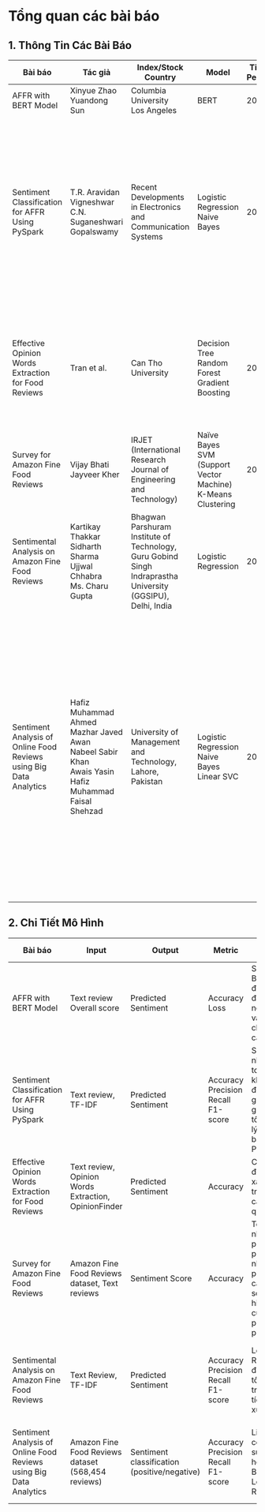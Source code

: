 # Tổng quan các bài báo

## 1. Thông Tin Các Bài Báo  

| **Bài báo**                                      | **Tác giả**                                   | **Index/Stock Country**                            | **Model**                         | **Time Period** | **Performance Evaluation**                                                                                                   | **Task**                   |
|-------------------------------------------------|----------------------------------------------|------------------------------------------------|---------------------------------|---------------|-------------------------------------------------------------------------------------------------|-----------------------------|
| AFFR with BERT Model                            | Xinyue Zhao <br> Yuandong Sun               | Columbia University <br> Los Angeles          | BERT                            | 2022          | Accuracy = 79.82% <br>Loss = 0.5433| Sentiment Classification   |
| Sentiment Classification for AFFR Using PySpark | T.R. Aravidan <br> Vigneshwar C.N. <br> Suganeshwari Gopalswamy | Recent Developments in Electronics and Communication Systems | Logistic Regression <br> Naive Bayes | 2023          | **Logistic Regression:** <br>Accuracy = 87.61%<br> Precision = 86.48% <br>Recall = 88.21% <br>F1-Score = 87.23%. <br> **Naive Bayes:** <br>Accuracy = 84.92%<br>Precision = 81.27%<br>Recall = 83.92% <br>F1-Score=82.67%<br>| Sentiment Classification   |
| Effective Opinion Words Extraction for Food Reviews | Tran et al. | Can Tho University | Decision Tree <br> Random Forest <br> Gradient Boosting | 2020          | **Decision Tree:** <br>Accuracy = 75.20%<br>**Random Forest:** <br>Accuracy = 82.10%<br>**Gradient Boosting Classifier:** <br>Accuracy = 84.50% | Sentiment Classification   |
| Survey for Amazon Fine Food Reviews | Vijay Bhati <br> Jayveer Kher | IRJET (International Research Journal of Engineering and Technology) | Naïve Bayes <br>  SVM (Support Vector Machine) <br> K-Means Clustering | 2019          | Logistic Regression provides the best sentimental analysis result.| Sentiment Classification   |
| Sentimental Analysis on Amazon Fine Food Reviews | Kartikay Thakkar <br> Sidharth Sharma <br> Ujjwal Chhabra <br> Ms. Charu Gupta| Bhagwan Parshuram Institute of Technology, Guru Gobind Singh Indraprastha University (GGSIPU), Delhi, India | Logistic Regression | 2020          | Logistic Regression provides the best sentimental analysis result.| Sentiment Classification   |
| Sentiment Analysis of Online Food Reviews using Big Data Analytics  | Hafiz Muhammad Ahmed <br> Mazhar Javed Awan <br> Nabeel Sabir Khan <br> Awais Yasin <br> Hafiz Muhammad Faisal Shehzad | University of Management and Technology, Lahore, Pakistan | Logistic Regression <br> Naive Bayes <br> Linear SVC | 2021          | **Logistic Regression:** <br>Accuracy = 87.38%<br> Precision =  86.54% <br>Recall =  88.78% <br>F1-Score =  87.64%. <br> **Naive Bayes:** <br>Accuracy = 83.43%<br>Precision =  2.35%<br>Recall =  88.78% <br>F1-Score =  85.54%<br> **Logistic Regression:** <br> Accuracy = 88.38% <br> Precision =  88.54% <br> Recall =  88.39% <br> F1-Score =  88.46% | Sentiment Classification   |

## 2. Chi Tiết Mô Hình  

| **Bài báo**                                     | **Input**               | **Output**              | **Metric**                 | **Thành công**                                                          | **Hạn chế**                                                   |
|------------------------------------------------|------------------------|-------------------------|----------------------------|-------------------------------------------------------------------------|--------------------------------------------------------------|
| AFFR with BERT Model                           | Text review <br> Overall score | Predicted Sentiment | Accuracy <br> Loss        | Sử dụng BERT để dự đoán điểm đánh giá từ nội dung văn bản, độ chính xác cao. | Chưa kiểm tra trên các tập dữ liệu khác. Chưa so sánh với các mô hình khác. |
| Sentiment Classification for AFFR Using PySpark | Text review, TF-IDF    | Predicted Sentiment    | Accuracy <br> Precision <br> Recall <br> F1-score | Sử dụng nhiều thuật toán ML khác nhau để so sánh, giúp đánh giá mô hình tốt hơn. Xử lý big data bằng PySpark. | Hiệu suất phụ thuộc vào Spark cluster. Logistic Regression tốt hơn Naive Bayes. |
| Effective Opinion Words Extraction for Food Reviews | Text review, Opinion Words Extraction, OpinionFinder    | Predicted Sentiment    | Accuracy | Cải thiện độ chính xác nhờ trích xuất các từ ngữ quan trọng. | Chưa thử nghiệm với mô hình học sâu |
| Survey for Amazon Fine Food Reviews | Amazon Fine Food Reviews dataset, Text reviews    | Sentiment Score    | Accuracy | Tổng hợp nhiều phương pháp khác nhau để phân tích cảm xúc, so sánh độ hiệu quả của từng phương pháp. | Một số phương pháp yêu cầu tài nguyên tính toán lớn, thiếu phân tích tác động của các yếu tố bên ngoài. |
| Sentimental Analysis on Amazon Fine Food Reviews | Text Review, TF-IDF    | Predicted Sentiment    | Accuracy <br> Precision <br> Recall <br> F1-score | Logistic Regression đạt kết quả tốt nhất trong phân tích cảm xúc. | Không có số liệu cụ thể về độ chính xác, chưa so sánh với các mô hình khác |
| Sentiment Analysis of Online Food Reviews using Big Data Analytics  | Amazon Fine Food Reviews dataset (568,454 reviews)    | Sentiment classification (positive/negative)    | Accuracy <br> Precision <br> Recall <br> F1-score | Linear SVC có hiệu suất tốt hơn Naive Bayes và Logistic Regression. | Chưa có nhiều nghiên cứu về Spark MLlib cho tập dữ liệu lớn |
